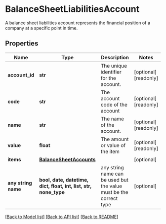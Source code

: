 # BalanceSheetLiabilitiesAccount

A balance sheet liabilities account represents the financial position of a company at a specific point in time.

## Properties
Name | Type | Description | Notes
------------ | ------------- | ------------- | -------------
**account_id** | **str** | The unique identifier for the account. | [optional] [readonly] 
**code** | **str** | The account code of the account | [optional] [readonly] 
**name** | **str** | The name of the account. | [optional] [readonly] 
**value** | **float** | The amount or value of the item | [optional] [readonly] 
**items** | [**BalanceSheetAccounts**](BalanceSheetAccounts.md) |  | [optional] 
**any string name** | **bool, date, datetime, dict, float, int, list, str, none_type** | any string name can be used but the value must be the correct type | [optional]

[[Back to Model list]](../../README.md#documentation-for-models) [[Back to API list]](../../README.md#documentation-for-api-endpoints) [[Back to README]](../../README.md)


